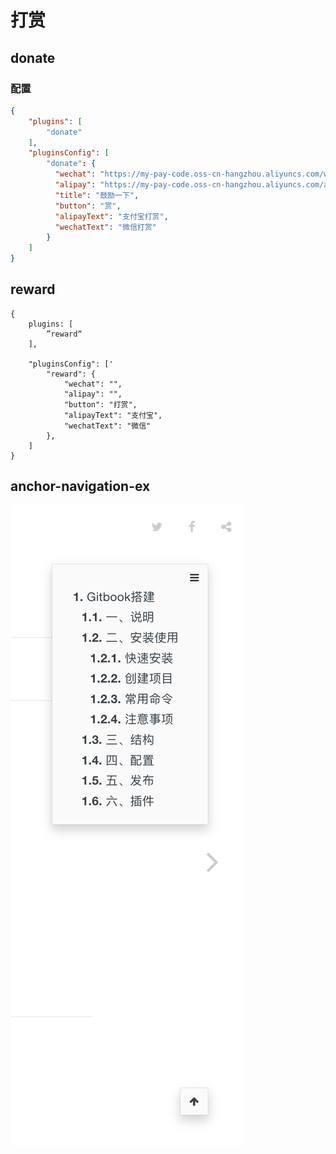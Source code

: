 # 打赏

## donate

### 配置

```json
{
    "plugins": [
        "donate"
    ],
    "pluginsConfig": [
        "donate": {
          "wechat": "https://my-pay-code.oss-cn-hangzhou.aliyuncs.com/wechat-pay.jpg",
          "alipay": "https://my-pay-code.oss-cn-hangzhou.aliyuncs.com/ali-pay.jpg",
          "title": "鼓励一下",
          "button": "赏",
          "alipayText": "支付宝打赏",
          "wechatText": "微信打赏"
        }
    ]
}
```

## reward <a href="#reward-di-bu-da-shang" id="reward-di-bu-da-shang"></a>

```
{
    plugins: [
        ”reward“
    ],

    "pluginsConfig": ['
        "reward": {
            "wechat": "",
            "alipay": "",
            "button": "打赏",
            "alipayText": "支付宝",
            "wechatText": "微信"
        },
    ]
}
```

## anchor-navigation-ex

![页面导航](../images/anchor-navigation-ex.png)
